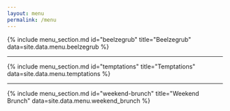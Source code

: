 ```yaml
---
layout: menu
permalink: /menu
---
```


{% include menu_section.md
    id="beelzegrub"
    title="Beelzegrub"
    data=site.data.menu.beelzegrub
%}

<hr>

{% include menu_section.md
    id="temptations"
    title="Temptations"
    data=site.data.menu.temptations
%}

<hr>

{% include menu_section.md
    id="weekend-brunch"
    title="Weekend Brunch"
    data=site.data.menu.weekend_brunch
%}
